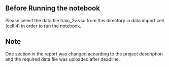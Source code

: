 ## Before Running the notebook
Please select the data file train_2v.vsc from this directory in data import cell (cell 4) in order to run the notebook.
## Note
One section in the report was changed according to the project description and the required data file was uploaded after deadline.